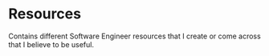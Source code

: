 # Resources

Contains different Software Engineer resources that I create or come across that I believe to be useful.
